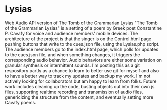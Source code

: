 # Lysias
Web Audio API version of The Tomb of the Grammarian Lysias
"The Tomb of the Grammarian Lysias" is a setting of a poem by Greek poet 
Constantine P. Cavafy for voice and audience members' mobile devices.
The architecture of the project is that the singer is on the Control.html page pushing buttons that write to the cues.json file,
using the Lysias.php script. The audience members go to the index.html page, which polls for updates to the cues.json file,
and when something changes, it triggers the corresponding audio behavior.
Audio behaviors are either some variation on granular synthesis or intermittent sounds.
I'm posting this as a git respository partly as a chance to learn to better use git for myself and also to have a better way
to track my updates and backup my work.  I'm not actively looking for collaborators but am happy to learn from folks.
Future work includes cleaning up the code, busting objects out into their own js files, supporting realtime recording and 
transmission of audio files, genericizing the structure from the content, and eventually setting more Cavafy poems.
